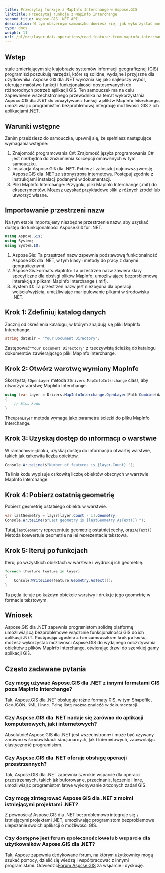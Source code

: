 ```yaml
---
title: Przeczytaj funkcje z MapInfo Interchange w Aspose.GIS
linktitle: Przeczytaj funkcje z MapInfo Interchange
second_title: Aspose.GIS .NET API
description: W tym obszernym samouczku dowiesz się, jak wykorzystać moc Aspose.GIS dla .NET do odczytywania obiektów z plików MapInfo Interchange.
type: docs
weight: 11
url: /pl/net/layer-data-operations/read-features-from-mapinfo-interchange/
---
```

## Wstęp
stale zmieniającym się krajobrazie systemów informacji geograficznej (GIS) programiści poszukują narzędzi, które są solidne, wydajne i przyjazne dla użytkownika. Aspose.GIS dla .NET wyróżnia się jako najlepszy wybór, oferując mnóstwo funkcji i funkcjonalności dostosowanych do różnorodnych potrzeb aplikacji GIS. Ten samouczek ma na celu zapewnienie wszechstronnego przewodnika na temat wykorzystania Aspose.GIS dla .NET do odczytywania funkcji z plików MapInfo Interchange, umożliwiając programistom bezproblemową integrację możliwości GIS z ich aplikacjami .NET.
## Warunki wstępne
Zanim przejdziesz do samouczka, upewnij się, że spełniasz następujące wymagania wstępne:
1. Znajomość programowania C#: Znajomość języka programowania C# jest niezbędna do zrozumienia koncepcji omawianych w tym samouczku.
2.  Instalacja Aspose.GIS dla .NET: Pobierz i zainstaluj najnowszą wersję Aspose.GIS dla .NET ze strony[strona internetowa](https://releases.aspose.com/gis/net/). Postępuj zgodnie z instrukcjami instalacji podanymi w dokumentacji.
3. Pliki MapInfo Interchange: Przygotuj pliki MapInfo Interchange (.mif) do eksperymentów. Możesz uzyskać przykładowe pliki z różnych źródeł lub utworzyć własne.

## Importowanie przestrzeni nazw
Na tym etapie importujemy niezbędne przestrzenie nazw, aby uzyskać dostęp do funkcjonalności Aspose.GIS for .NET.
```csharp
using Aspose.Gis;
using System;
using System.IO;
```
1. Aspose.Gis: Ta przestrzeń nazw zapewnia podstawową funkcjonalność Aspose.GIS dla .NET, w tym klasy i metody do pracy z danymi geograficznymi.
2. Aspose.Gis.Formats.MapInfo: Ta przestrzeń nazw zawiera klasy specyficzne dla obsługi plików MapInfo, umożliwiające bezproblemową interakcję z plikami MapInfo Interchange (.mif).
3. System.IO: Ta przestrzeń nazw jest niezbędna dla operacji wejścia/wyjścia, umożliwiając manipulowanie plikami w środowisku .NET.

## Krok 1: Zdefiniuj katalog danych
Zacznij od określenia katalogu, w którym znajdują się pliki MapInfo Interchange.
```csharp
string dataDir = "Your Document Directory";
```
 Zastępować`"Your Document Directory"` z rzeczywistą ścieżką do katalogu dokumentów zawierającego pliki MapInfo Interchange.
## Krok 2: Otwórz warstwę wymiany MapInfo
 Skorzystaj z`OpenLayer` metoda z`Drivers.MapInfoInterchange` class, aby otworzyć warstwę MapInfo Interchange.
```csharp
using (var layer = Drivers.MapInfoInterchange.OpenLayer(Path.Combine(dataDir, "data.mif")))
{
    // Blok kodu
}
```
 The`OpenLayer` metoda wymaga jako parametru ścieżki do pliku MapInfo Interchange.
## Krok 3: Uzyskaj dostęp do informacji o warstwie
 W ramach`using`bloku, uzyskaj dostęp do informacji o otwartej warstwie, takich jak całkowita liczba obiektów.
```csharp
Console.WriteLine($"Number of features is {layer.Count}.");
```
Ta linia kodu wypisuje całkowitą liczbę obiektów obecnych w warstwie MapInfo Interchange.
## Krok 4: Pobierz ostatnią geometrię
Pobierz geometrię ostatniego obiektu w warstwie.
```csharp
var lastGeometry = layer[layer.Count - 1].Geometry;
Console.WriteLine($"Last geometry is {lastGeometry.AsText()}.");
```
 Tutaj,`lastGeometry` reprezentuje geometrię ostatniej cechy, oraz`AsText()` Metoda konwertuje geometrię na jej reprezentację tekstową.
## Krok 5: Iteruj po funkcjach
Iteruj po wszystkich obiektach w warstwie i wydrukuj ich geometrię.
```csharp
foreach (Feature feature in layer)
{
    Console.WriteLine(feature.Geometry.AsText());
}
```
Ta pętla iteruje po każdym obiekcie warstwy i drukuje jego geometrię w formacie tekstowym.

## Wniosek
Aspose.GIS dla .NET zapewnia programistom solidną platformę umożliwiającą bezproblemowe włączanie funkcjonalności GIS do ich aplikacji .NET. Postępując zgodnie z tym samouczkiem krok po kroku, możesz wykorzystać możliwości Aspose.GIS do wydajnego odczytywania obiektów z plików MapInfo Interchange, otwierając drzwi do szerokiej gamy aplikacji GIS.
## Często zadawane pytania
### Czy mogę używać Aspose.GIS dla .NET z innymi formatami GIS poza MapInfo Interchange?
Tak, Aspose.GIS dla .NET obsługuje różne formaty GIS, w tym Shapefile, GeoJSON, KML i inne. Pełną listę można znaleźć w dokumentacji.
### Czy Aspose.GIS dla .NET nadaje się zarówno do aplikacji komputerowych, jak i internetowych?
Absolutnie! Aspose.GIS dla .NET jest wszechstronny i może być używany zarówno w środowiskach stacjonarnych, jak i internetowych, zapewniając elastyczność programistom.
### Czy Aspose.GIS dla .NET oferuje obsługę operacji przestrzennych?
Tak, Aspose.GIS dla .NET zapewnia szerokie wsparcie dla operacji przestrzennych, takich jak buforowanie, przecinanie, łączenie i inne, umożliwiając programistom łatwe wykonywanie złożonych zadań GIS.
### Czy mogę zintegrować Aspose.GIS dla .NET z moimi istniejącymi projektami .NET?
Z pewnością! Aspose.GIS dla .NET bezproblemowo integruje się z istniejącymi projektami .NET, umożliwiając programistom bezproblemowe ulepszanie swoich aplikacji o możliwości GIS.
### Czy dostępne jest forum społecznościowe lub wsparcie dla użytkowników Aspose.GIS dla .NET?
Tak, Aspose zapewnia dedykowane forum, na którym użytkownicy mogą szukać pomocy, dzielić się wiedzą i współpracować z innymi programistami. Odwiedzić[Forum Aspose.GIS](https://forum.aspose.com/c/gis/33) za wsparcie i dyskusję.